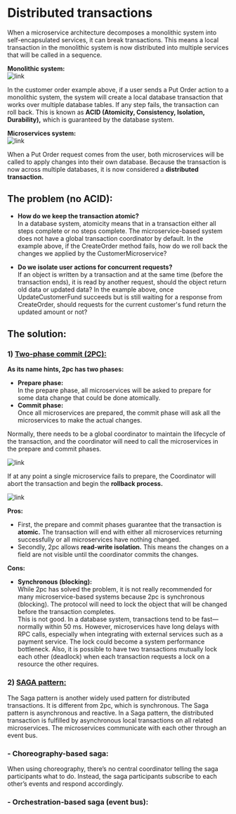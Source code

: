 # Distributed transactions
When a microservice architecture decomposes a monolithic system into self-encapsulated services,
it can break transactions. This means a local transaction in the monolithic system is now 
distributed into multiple services that will be called in a sequence.

**Monolithic system:**  
![link](https://developers.redhat.com/blog/wp-content/uploads/2018/09/Untitled-UML-4.png)

In the customer order example above, if a user sends a Put Order action to a monolithic system,
the system will create a  local database transaction that works over multiple database tables. 
If any step fails, the transaction can roll back. This is known as **ACID (Atomicity, Consistency,
Isolation, Durability),** which is guaranteed by the database system.

**Microservices system:**  
![link](https://developers.redhat.com/blog/wp-content/uploads/2018/09/Untitled-UML-5.png)

When a Put Order request comes from the user, both microservices will be called to apply changes
into their own database. Because the transaction is now across multiple databases, it is now 
considered a **distributed transaction.**

## The problem (no ACID):

  - **How do we keep the transaction atomic?**  
  In a database system, atomicity means that in a transaction either all steps complete or no 
    steps complete. The microservice-based system does not have a global transaction coordinator
    by default. In the example above, if the CreateOrder method fails, how do we roll back the 
    changes we applied by the CustomerMicroservice?

  - **Do we isolate user actions for concurrent requests?**  
  If an object is written by a transaction and at the same time (before the transaction ends),
    it is read by another request, should the object return old data or updated data? In the 
    example above, once UpdateCustomerFund succeeds but is still waiting for a response from 
    CreateOrder, should requests for the current customer's fund return the updated amount or
    not?
    
## The solution:

### 1) <ins>Two-phase commit (2PC):</ins>
**As its name hints, 2pc has two phases:**  
  - **Prepare phase:**  
    In the prepare phase, all microservices will be asked to prepare for some data change that 
    could be done atomically. 
  - **Commit phase:**  
    Once all microservices are prepared, the commit phase will ask all the microservices to make the actual changes.

Normally, there needs to be a global coordinator to maintain the lifecycle of the transaction,
and the coordinator will need to call the microservices in the prepare and commit phases.

![link](https://developers.redhat.com/blog/wp-content/uploads/2018/09/Untitled-UML-6.png)

If at any point a single microservice fails to prepare, the Coordinator will abort the 
transaction and begin the **rollback process.**

![link](https://developers.redhat.com/blog/wp-content/uploads/2018/09/Untitled-UML-7.png)

**Pros:**
  -  First, the prepare and commit phases guarantee that the transaction is **atomic.** The
     transaction will end with either all microservices returning successfully or all 
     microservices have nothing changed.
  - Secondly, 2pc allows **read-write isolation.** This means the changes on a field are not 
    visible until the coordinator commits the changes.
     
**Cons:**
  - **Synchronous (blocking):**  
    While 2pc has solved the problem, it is not really recommended for many microservice-based
    systems because 2pc is synchronous (blocking). The protocol will need to lock the object 
    that will be changed before the transaction completes.   
    This is not good. In a database system, transactions tend to be fast—normally within 50 ms.
    However, microservices have long delays with RPC calls, especially when integrating with 
    external services such as a payment service. The lock could become a system performance 
    bottleneck. Also, it is possible to have two transactions mutually lock each other (deadlock) 
    when each transaction requests a lock on a resource the other requires.
    
    
### 2) <ins>SAGA pattern:</ins>
The Saga pattern is another widely used pattern for distributed transactions. It is different 
from 2pc, which is synchronous. The Saga pattern is asynchronous and reactive. In a Saga pattern,
the distributed transaction is fulfilled by asynchronous local transactions on all related 
microservices. The microservices communicate with each other through an event bus.

###  - **Choreography-based saga:**  
When using choreography, there’s no central coordinator telling the saga participants what to do. Instead,
the saga participants subscribe to each other’s events and respond accordingly.

###  - **Orchestration-based saga (event bus):**